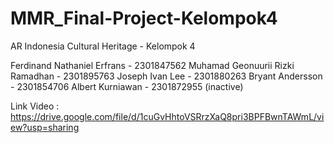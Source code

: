 # MMR_Final-Project-Kelompok4
AR Indonesia Cultural Heritage - Kelompok 4

Ferdinand Nathaniel Erfrans - 2301847562
Muhamad Geonuurii Rizki Ramadhan - 2301895763
Joseph Ivan Lee - 2301880263
Bryant Andersson - 2301854706
Albert Kurniawan - 2301872955 (inactive)

Link Video :
https://drive.google.com/file/d/1cuGvHhtoVSRrzXaQ8pri3BPFBwnTAWmL/view?usp=sharing
